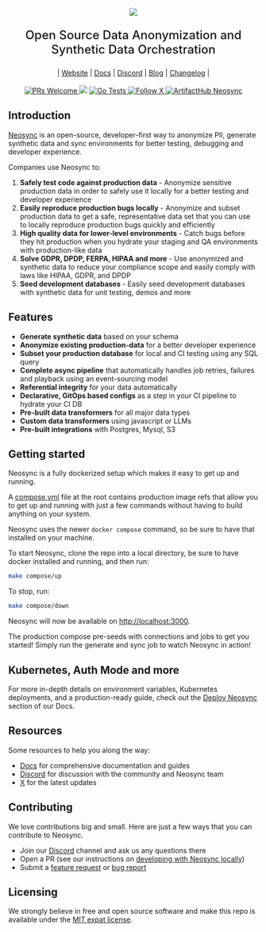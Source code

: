 <p align="center">
  <!-- <img alt="neosyncbanner" src="https://assets.nucleuscloud.com/neosync/docs/neosync-header.svg" > -->
  <picture>
  <source
    srcset="https://assets.nucleuscloud.com/neosync/docs/neosync-header.svg"
    media="(prefers-color-scheme: light)"
  />
  <source
    srcset="https://assets.nucleuscloud.com/neosync/docs/neosync-header-dark.svg"
    media="(prefers-color-scheme: dark), (prefers-color-scheme: no-preference)"
  />
  <img src="https://github-readme-stats.vercel.app/api?username=anuraghazra&show_icons=true" />
</picture>
</p>

<p align="center" style="font-size: 24px;font-weight: 500;">
Open Source Data Anonymization and Synthetic Data Orchestration
<p>

<div align='center'>
 | <a href="https://www.neosync.dev">Website</a>
 | <a href="https://docs.neosync.dev">Docs</a>
 | <a href="https://discord.com/invite/MFAMgnp4HF">Discord</a>
 | <a href="https://www.neosync.dev/blog">Blog</a>
 | <a href="https://docs.neosync.dev/changelog">Changelog</a>
 |
</div>

 <br>

<div align="center">
  <a href='https://makeapullrequest.com'>
    <img alt='PRs Welcome' src='https://img.shields.io/badge/PRs-welcome-brightgreen.svg?style=shields'/>
  </a>
  <img src="https://img.shields.io/github/license/lightdash/lightdash" />
  <!-- <a href="https://codecov.io/gh/nucleuscloud/neosync">
    <img alt="CodeCov" src="https://codecov.io/gh/nucleuscloud/neosync/graph/badge.svg?token=A35QDLRU04"/>
    </a> -->
  <a href="https://github.com/nucleuscloud/neosync/actions/workflows/go.yml/">
    <img alt="Go Tests" src="https://github.com/nucleuscloud/neosync/actions/workflows/go.yml/badge.svg"/>
  </a>
  <a href="https://x.com/neosynccloud">
    <img alt="Follow X" src="https://img.shields.io/twitter/follow/neosynccloud?label=Follow"/>
  </a>
  <a href="https://artifacthub.io/packages/search?repo=neosync">
    <img alt="ArtifactHub Neosync" src="https://img.shields.io/endpoint?url=https://artifacthub.io/badge/repository/neosync" />
  </a>
</div>

## Introduction

[Neosync](https://www.neosync.dev) is an open-source, developer-first way to anonymize PII, generate synthetic data and sync environments for better testing, debugging and developer experience.

Companies use Neosync to:

1. **Safely test code against production data** - Anonymize sensitive production data in order to safely use it locally for a better testing and developer experience
2. **Easily reproduce production bugs locally** - Anonymize and subset production data to get a safe, representative data set that you can use to locally reproduce production bugs quickly and efficiently
3. **High quality data for lower-level environments** - Catch bugs before they hit production when you hydrate your staging and QA environments with production-like data
4. **Solve GDPR, DPDP, FERPA, HIPAA and more** - Use anonymized and synthetic data to reduce your compliance scope and easily comply with laws like HIPAA, GDPR, and DPDP
5. **Seed development databases** - Easily seed development databases with synthetic data for unit testing, demos and more

## Features

- **Generate synthetic data** based on your schema
- **Anonymize existing production-data** for a better developer experience
- **Subset your production database** for local and CI testing using any SQL query
- **Complete async pipeline** that automatically handles job retries, failures and playback using an event-sourcing model
- **Referential integrity** for your data automatically
- **Declarative, GitOps based configs** as a step in your CI pipeline to hydrate your CI DB
- **Pre-built data transformers** for all major data types
- **Custom data transformers** using javascript or LLMs
- **Pre-built integrations** with Postgres, Mysql, S3

## Getting started

Neosync is a fully dockerized setup which makes it easy to get up and running.

A [compose.yml](./compose.yml) file at the root contains production image refs that allow you to get up and running with just a few commands without having to build anything on your system.

Neosync uses the newer `docker compose` command, so be sure to have that installed on your machine.

To start Neosync, clone the repo into a local directory, be sure to have docker installed and running, and then run:

```sh
make compose/up
```

To stop, run:

```sh
make compose/down
```

Neosync will now be available on [http://localhost:3000](http://localhost:3000).

The production compose pre-seeds with connections and jobs to get you started! Simply run the generate and sync job to watch Neosync in action!

## Kubernetes, Auth Mode and more

For more in-depth details on environment variables, Kubernetes deployments, and a production-ready guide, check out the [Deploy Neosync](https://docs.neosync.dev/deploy/introduction) section of our Docs.

## Resources

Some resources to help you along the way:

- [Docs](https://docs.neosync.dev) for comprehensive documentation and guides
- [Discord](https://discord.com/invite/MFAMgnp4HF) for discussion with the community and Neosync team
- [X](https://x.com/neosynccloud) for the latest updates

## Contributing

We love contributions big and small. Here are just a few ways that you can contribute to Neosync.

- Join our [Discord](https://discord.com/invite/MFAMgnp4HF) channel and ask us any questions there
- Open a PR (see our instructions on [developing with Neosync locally](https://docs.neosync.dev/guides/neosync-local-dev))
- Submit a [feature request](https://github.com/nucleuscloud/neosync/issues/new?assignees=&labels=enhancement%2C+feature&template=feature_request.md) or [bug report](https://github.com/nucleuscloud/neosync/issues/new?assignees=&labels=bug&template=bug_report.md)

## Licensing

We strongly believe in free and open source software and make this repo is available under the [MIT expat license](./LICENSE.md).
